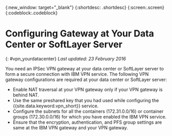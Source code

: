 {:new_window: target="_blank"}
{:shortdesc: .shortdesc}
{:screen:.screen}
{:codeblock:.codeblock}

# Configuring Gateway at Your Data Center or SoftLayer Server
{: #vpn_yourdatacenter}
*Last updated: 23 February 2016*

You need an IPSec VPN gateway at your data center or SoftLayer server to form a secure connection with IBM VPN service. The following VPN gateway configurations are required at your data center or SoftLayer server:

* Enable NAT traversal at your VPN gateway only if your VPN gateway is behind NAT. 
* Use the same preshared key that you had used while configuring the {{site.data.keyword.vpn_short}} service.
* Configure the subnets for all the containers (172.31.0.0/16) or container groups (172.30.0.0/16) for which you have enabled the IBM VPN service.
* Ensure that the encryption, authentication, and PFS group settings are same at the IBM VPN gateway and your VPN gateway.
